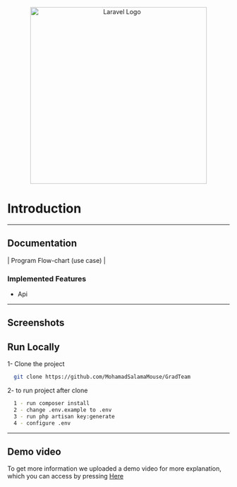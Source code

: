 <p align="center"><a href="https://laravel.com" target="_blank"><img src="https://raw.githubusercontent.com/laravel/art/master/logo-lockup/5%20SVG/2%20CMYK/1%20Full%20Color/laravel-logolockup-cmyk-red.svg" width="400" alt="Laravel Logo"></a></p>


# Introduction





---

##   Documentation



| Program Flow-chart  (use case)                                                                                                               | 


### Implemented Features
- Api

---

## Screenshots



## Run Locally

1- Clone the project

```bash
  git clone https://github.com/MohamadSalamaMouse/GradTeam
```

2- to run project after clone

```bash
  1 - run composer install
  2 - change .env.example to .env
  3 - run php artisan key:generate
  4 - configure .env
```


---
## Demo video
To get more information we uploaded a demo video for more explanation, which you can access by pressing [Here](#)
